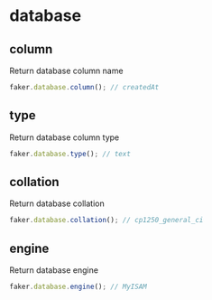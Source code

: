 # database

## column
Return database column name

```js
faker.database.column(); // createdAt
```
## type

Return database column type

```js
faker.database.type(); // text
```

## collation

Return database collation

```js
faker.database.collation(); // cp1250_general_ci 
```

## engine

Return database engine

```js
faker.database.engine(); // MyISAM
```